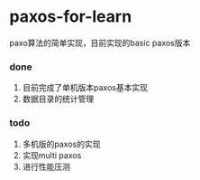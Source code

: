# paxos-for-learn
paxo算法的简单实现，目前实现的basic paxos版本
### done
1. 目前完成了单机版本paxos基本实现
2. 数据目录的统计管理

### todo
1. 多机版的paxos的实现
2. 实现multi paxos
3. 进行性能压测
